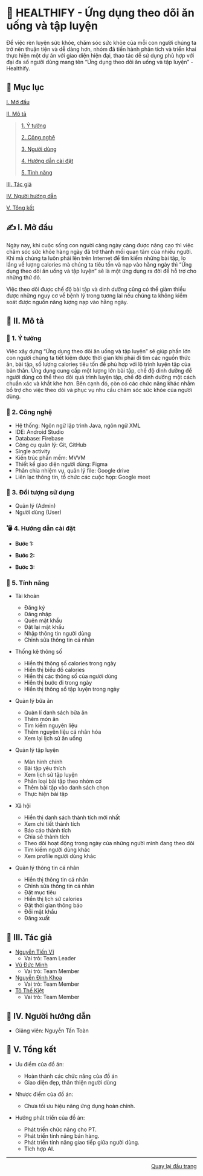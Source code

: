 <div id="Top"></div>

# 💪 HEALTHIFY - Ứng dụng theo dõi ăn uống và tập luyện

Để việc rèn luyện sức khỏe, chăm sóc sức khỏe của mỗi con người chúng ta trở nên thuận tiện và dễ dàng hơn, nhóm đã tiến hành phân tích và triển khai thực hiện một dự án với giao diện hiện đại, thao tác dễ sử dụng phù hợp với đại đa số người dùng mang tên “Ứng dụng theo dõi ăn uống và tập luyện” - Healthify. 

## 📖 Mục lục

 [I. Mở đầu](#Modau)

 [II. Mô tả](#Mota)

> [1. Ý tưởng](#Ytuong)
>
> [2. Công nghệ](#Congnghe)
>
> [3. Người dùng](#Doituongsudung)
>
> [4. Hướng dẫn cài đặt](#Huongdancaidat)
>
> [5. Tính năng](#Tinhnang)

[III. Tác giả](#Tacgia)

[IV. Người hướng dẫn](#Nguoihuongdan)

[V. Tổng kết](#Tongket)


<!-- MỞ ĐẦU -->
<div id="Modau"></div>

## ✍️ I. Mở đầu

Ngày nay, khi cuộc sống con người càng ngày càng được nâng cao thì việc chăm sóc sức khỏe hàng ngày đã trở thành mối quan tâm của nhiều người. Khi mà chúng ta luôn phải lên trên Internet để tìm kiếm những bài tập, lo lắng về lượng calories mà chúng ta tiêu tốn và nạp vào hằng ngày thì “Ứng dụng theo dõi ăn uống và tập luyện” sẽ là một ứng dụng ra đời để hỗ trợ cho những thứ đó. 

Việc theo dõi được chế độ bài tập và dinh dưỡng cũng có thể giảm thiểu được những nguy cơ về bệnh lý trong tương lai nếu chúng ta không kiểm soát được nguồn năng lượng nạp vào hằng ngày. 

<!-- MÔ TẢ -->
<div id="Mota"></div>

## 📝 II. Mô tả

<!-- Ý TƯỞNG -->
<div id="Ytuong"></div>

### 💁 1. Ý tưởng

Việc xây dựng “Ứng dụng theo dõi ăn uống và tập luyện” sẽ giúp phần lớn con người chúng ta tiết kiệm được thời gian khi phải đi tìm các nguồn thức ăn, bài tập, số lượng calories tiêu tốn để phù hợp với lộ trình luyện tập của bản thân. Ứng dụng cung cấp một lượng lớn bài tập, chế độ dinh dưỡng để người dùng có thể theo dõi quá trình luyện tập, chế độ dinh dưỡng một cách chuẩn xác và khắt khe hơn. Bên cạnh đó, còn có các chức năng khác nhằm bổ trợ cho việc theo dõi và phục vụ nhu cầu chăm sóc sức khỏe của người dùng. 

<div id="Congnghe"></div>

### 📜  2. Công nghệ

  * Hệ thống: Ngôn ngữ lập trình Java, ngôn ngữ XML 
  * IDE: Android Studio
  * Database: Firebase
  * Công cụ quản lý: Git, GitHub
  * Single activity
  * Kiến trúc phần mềm: MVVM
  * Thiết kế giao diện người dùng: Figma
  * Phân chia nhiệm vụ, quản lý file: Google drive
  * Liên lạc thông tin, tổ chức các cuộc họp: Google meet

<div id="Doituongsudung"></div>

### 📌 3. Đối tượng sử dụng

  * Quản lý (Admin)
  * Người dùng (User)


<div id="Huongdancaidat"></div>

### 💣 4. Hướng dẫn cài đặt

 * <strong>Bước 1: </strong> 
  


 * <strong>Bước 2: </strong> 
 
 
 * <strong>Bước 3: </strong> 



<div id="Tinhnang"></div>

### 📃 5. Tính năng

- Tài khoản
  * Đăng ký
  * Đăng nhập
  * Quên mật khẩu
  * Đặt lại mật khẩu
  * Nhập thông tin người dùng
  * Chỉnh sửa thông tin cá nhân

- Thống kê thông số 
  * Hiển thị thông số calories trong ngày 
  * Hiển thị biểu đồ calories 
  * Hiển thị các thông số của người dùng 
  * Hiển thị bước đi trong ngày 
  * Hiển thị thông số tập luyện trong ngày
  
- Quản lý bữa ăn
  * Quản lí danh sách bữa ăn 
  * Thêm món ăn 
  * Tìm kiếm nguyên liệu 
  * Thêm nguyên liệu cá nhân hóa 
  * Xem lại lịch sử ăn uống
    
- Quản lý tập luyện 
  * Màn hình chính
  * Bài tập yêu thích
  * Xem lịch sử tập luyện
  * Phân loại bài tập theo nhóm cơ
  * Thêm bài tập vào danh sách chọn
  * Thực hiện bài tập
    
- Xã hội
  * Hiển thị danh sách thành tích mới nhất
  * Xem chi tiết thành tích
  * Báo cáo thành tích
  * Chia sẻ thành tích
  * Theo dõi hoạt động trong ngày của những người mình đang theo dõi
  * Tìm kiếm người dùng khác
  * Xem profile người dùng khác
    
- Quản lý thông tin cá nhân
  * Hiển thị thông tin cá nhân
  * Chỉnh sửa thông tin cá nhân
  * Đặt mục tiêu
  * Hiển thị lịch sử calories
  * Đặt thời gian thông báo
  * Đổi mật khẩu
  * Đăng xuất

<!-- TÁC GIẢ -->
<div id="Tacgia"></div>

## 👊 III. Tác giả

* [Nguyễn Tiến Vĩ]()
  * Vai trò: Team Leader
* [Vũ Đức Minh](https://github.com/dvcminh)
  * Vai trò: Team Member
* [Nguyễn Đình Khoa]()
  * Vai trò: Team Member
* [Tô Thế Kiệt]()
  * Vai trò: Team Member
<!-- NGƯỜI HƯỚNG DẪN -->
<div id="Nguoihuongdan"></div>

## 🙋 IV. Người hướng dẫn
* Giảng viên: Nguyễn Tấn Toàn



<!-- TỔNG KẾT -->
<div id="Tongket"></div>

## 🚩 V. Tổng kết

* Ưu điểm của đồ án:
  * Hoàn thành các chức năng của đồ án 
  * Giao diện đẹp, thân thiện người dùng 

* Nhược điểm của đồ án:
  * Chưa tối ưu hiệu năng ứng dụng hoàn chỉnh. 

* Hướng phát triển của đồ án:
  * Phát triển chức năng cho PT. 
  * Phát triển tính năng bán hàng. 
  * Phát triển tính năng giao tiếp giữa người dùng. 
  * Tích hợp AI. 

---

<p align="right"><a href="#Top">Quay lại đầu trang</a></p>
